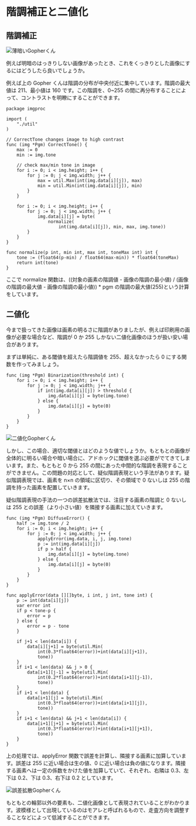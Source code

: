 # 階調補正と二値化

## 階調補正

![薄暗いGopherくん](./images/gopher_low_contrast.png)

例えば明暗のはっきりしない画像があったとき、これをくっきりとした画像にするにはどうしたら良いでしょうか。

例えば上の Gopher くんは階調の分布が中央付近に集中しています。階調の最大値は 211、最小値は 160 です。この階調を、0~255 の間に再分布することによって、コントラストを明瞭にすることができます。

```golang
package imgproc

import (
	"./util"
)

// CorrectTone changes image to high contrast
func (img *Pgm) CorrectTone() {
	max := 0
	min := img.tone

	// check max/min tone in image
	for i := 0; i < img.height; i++ {
		for j := 0; j < img.width; j++ {
			max = util.Max(int(img.data[i][j]), max)
			min = util.Min(int(img.data[i][j]), min)
		}
	}

	for i := 0; i < img.height; i++ {
		for j := 0; j < img.width; j++ {
			img.data[i][j] = byte(
				normalize(
					int(img.data[i][j]), min, max, img.tone))
		}
	}
}

func normalize(p int, min int, max int, toneMax int) int {
	tone := (float64(p-min) / float64(max-min)) * float64(toneMax)
	return int(tone)
}
```

ここで normalize 関数は、((対象の画素の階調値 - 画像の階調の最小値) / (画像の階調の最大値 - 画像の階調の最小値)) \* pgm の階調の最大値(255)という計算をしています。

## 二値化

今まで扱ってきた画像は画素の明るさに階調がありましたが、例えば印刷用の画像が必要な場合など、階調が 0 か 255 しかない二値化画像のほうが扱い安い場合があります。

まずは単純に、ある閾値を超えたら階調値を 255、超えなかったら 0 にする関数を作ってみましょう。

```golang
func (img *Pgm) Binarization(threshold int) {
	for i := 0; i < img.height; i++ {
		for j := 0; j < img.width; j++ {
			if int(img.data[i][j]) > threshold {
				img.data[i][j] = byte(img.tone)
			} else {
				img.data[i][j] = byte(0)
			}
		}
	}
}
```

![二値化Gopherくん](./images/gopher_binary.png)

しかし、この場合、適切な閾値とはどのような値でしょうか。もともとの画像が全体的に明るい場合や暗い場合に、アドホックに閾値を選ぶ必要がでてきてしまいます。また、もともと 0 から 255 の間にあった中間的な階調を表現することができません。この問題の対応として、疑似階調表現という手法があります。疑似階調表現では、画素を n×n の領域に区切り、その領域で 0 ないしは 255 の階調を持った画素を配置していきます。

疑似階調表現の手法の一つの誤差拡散法では、注目する画素の階調と 0 ないしは 255 との誤差（より小さい値）を隣接する画素に加えていきます。

```golang
func (img *Pgm) DiffuseError() {
	half := img.tone / 2
	for i := 0; i < img.height; i++ {
		for j := 0; j < img.width; j++ {
			applyError(img.data, i, j, img.tone)
			p := int(img.data[i][j])
			if p > half {
				img.data[i][j] = byte(img.tone)
			} else {
				img.data[i][j] = byte(0)
			}
		}
	}
}

func applyError(data [][]byte, i int, j int, tone int) {
	p := int(data[i][j])
	var error int
	if p < tone-p {
		error = p
	} else {
		error = p - tone
	}

	if j+1 < len(data[i]) {
		data[i][j+1] = byte(util.Min(
			int(0.3*float64(error))+int(data[i][j+1]),
			tone))
	}
	if i+1 < len(data) && j > 0 {
		data[i+1][j-1] = byte(util.Min(
			int(0.2*float64(error))+int(data[i+1][j-1]),
			tone))
	}
	if i+1 < len(data) {
		data[i+1][j] = byte(util.Min(
			int(0.3*float64(error))+int(data[i+1][j]),
			tone))
	}
	if i+1 < len(data) && j+1 < len(data[i]) {
		data[i+1][j+1] = byte(util.Min(
			int(0.3*float64(error))+int(data[i+1][j+1]),
			tone))
	}
}
```

上の処理では、applyError 関数で誤差を計算し、隣接する画素に加算しています。誤差は 255 に近い場合は生の値、0 に近い場合は負の値になります。隣接する画素へは一定の係数をかけた値を加算していて、それぞれ、右隣は 0.3、左下は 0.2、下は 0.3、右下は 0.2 としています。

![誤差拡散Gopherくん](./images/gopher_diff.png)

もともとの輪郭以外の要素も、二値化画像として表現されていることがわかります。波模様として出現しているのはモアレと呼ばれるもので、走査方向を調整することなどによって低減することができます。
